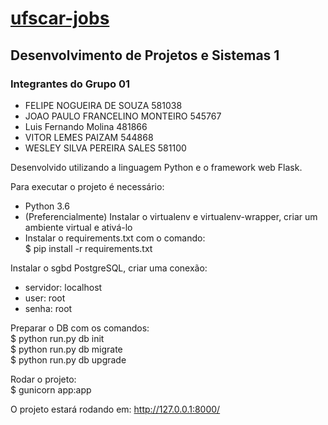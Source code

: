 # [ufscar-jobs](https://ufscar-jobs.herokuapp.com/)

## Desenvolvimento de Projetos e Sistemas 1

### Integrantes do Grupo 01
- FELIPE NOGUEIRA DE SOUZA 581038
- JOAO PAULO FRANCELINO MONTEIRO 545767
- Luis Fernando Molina 481866
- VITOR LEMES PAIZAM 544868
- WESLEY SILVA PEREIRA SALES 581100

Desenvolvido utilizando a linguagem Python e o framework web Flask.

Para executar o projeto é necessário:
- Python 3.6
- (Preferencialmente) Instalar o virtualenv e virtualenv-wrapper, criar um ambiente virtual e ativá-lo
- Instalar o requirements.txt com o comando: <br />
$ pip install -r requirements.txt

Instalar o sgbd PostgreSQL, criar uma conexão:
- servidor: localhost
- user: root
- senha: root

Preparar o DB com os comandos: <br />
$ python run.py db init <br />
$ python run.py db migrate <br />
$ python run.py db upgrade <br />

Rodar o projeto: <br />
$ gunicorn app:app

O projeto estará rodando em:
http://127.0.0.1:8000/
